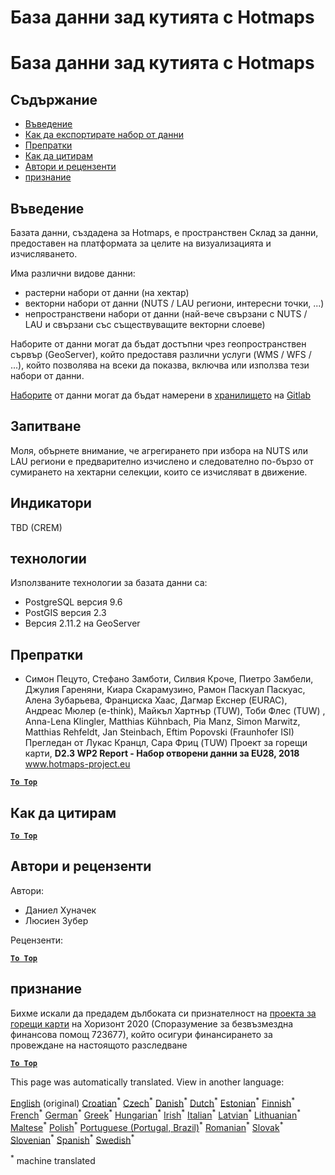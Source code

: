 <h1> <a class="anchor" id="database-behind-the-hotmaps-toolbox" href="#database-behind-the-hotmaps-toolbox"><i class="fa fa-link"></i></a> База данни зад кутията с Hotmaps </h1><h1> <a class="anchor" id="database-behind-the-hotmaps-toolbox" href="#database-behind-the-hotmaps-toolbox"><i class="fa fa-link"></i></a> База данни зад кутията с Hotmaps </h1><h2> <a class="anchor" id="table-of-contents" href="#table-of-contents"><i class="fa fa-link"></i></a> Съдържание </h2><ul><li> <a href="#introduction">Въведение</a> </li><li> <a href="#how-to-export-a-dataset">Как да експортирате набор от данни</a> </li><li> <a href="#references">Препратки</a> </li><li> <a href="#how-to-cite">Как да цитирам</a> </li><li> <a href="#authors-and-reviewers">Автори и рецензенти</a> </li><li> <a href="#acknowledgement">признание</a> </li></ul><h2> <a class="anchor" id="introduction" href="#introduction"><i class="fa fa-link"></i></a> Въведение </h2><p> Базата данни, създадена за Hotmaps, е пространствен Склад за данни, предоставен на платформата за целите на визуализацията и изчисляването. </p><p> Има различни видове данни: </p><ul><li> растерни набори от данни (на хектар) </li><li> векторни набори от данни (NUTS / LAU региони, интересни точки, ...) </li><li> непространствени набори от данни (най-вече свързани с NUTS / LAU и свързани със съществуващите векторни слоеве) </li></ul><p> Наборите от данни могат да бъдат достъпни чрез геопространствен сървър (GeoServer), който предоставя различни услуги (WMS / WFS / ...), който позволява на всеки да показва, включва или използва тези набори от данни. </p><p> <a href="https://gitlab.com/hotmaps">Наборите</a> от данни могат да бъдат намерени в <a href="https://gitlab.com/hotmaps">хранилището</a> на <a href="https://gitlab.com/hotmaps">Gitlab</a> </p><h2> <a class="anchor" id="query" href="#query"><i class="fa fa-link"></i></a> Запитване </h2><p> Моля, обърнете внимание, че агрегирането при избора на NUTS или LAU региони е предварително изчислено и следователно по-бързо от сумирането на хектарни селекции, които се изчисляват в движение. </p><h2> <a class="anchor" id="indicators" href="#indicators"><i class="fa fa-link"></i></a> Индикатори </h2><p> TBD (CREM) </p><h2> <a class="anchor" id="technologies" href="#technologies"><i class="fa fa-link"></i></a> технологии </h2><p> Използваните технологии за базата данни са: </p><ul><li> PostgreSQL версия 9.6 </li><li> PostGIS версия 2.3 </li><li> Версия 2.11.2 на GeoServer </li></ul><h2> <a class="anchor" id="references" href="#references"><i class="fa fa-link"></i></a> Препратки </h2><ul><li> Симон Пецуто, Стефано Замботи, Силвия Кроче, Пиетро Замбели, Джулия Гареняни, Киара Скарамузино, Рамон Паскуал Паскуас, Алена Зубарьева, Франциска Хаас, Дагмар Екснер (EURAC), Андреас Мюлер (e-think), Майкъл Хартнър (TUW), Тоби Флес (TUW) , Anna-Lena Klingler, Matthias Kühnbach, Pia Manz, Simon Marwitz, Matthias Rehfeldt, Jan Steinbach, Eftim Popovski (Fraunhofer ISI) Прегледан от Лукас Кранцл, Сара Фриц (TUW) Проект за горещи карти, <strong>D2.3 WP2 Report - Набор отворени данни за EU28, 2018</strong> <a href="http://www.hotmaps-project.eu/wp-content/uploads/2018/05/D2.3-Hotmaps_FINAL-VERSION_for-upload.pdf">www.hotmaps-project.eu</a> </li></ul><p><ins> <code><strong><a href="#table-of-contents">To Top</a></strong></code> </ins> </p><h2> <a class="anchor" id="how-to-cite" href="#how-to-cite"><i class="fa fa-link"></i></a> Как да цитирам </h2><p><ins> <code><strong><a href="#table-of-contents">To Top</a></strong></code> </ins> </p><h2> <a class="anchor" id="authors-and-reviewers" href="#authors-and-reviewers"><i class="fa fa-link"></i></a> Автори и рецензенти </h2><p> Автори: </p><ul><li> Даниел Хуначек </li><li> Люсиен Зубер </li></ul><p> Рецензенти: </p><p><ins> <code><strong><a href="#table-of-contents">To Top</a></strong></code> </ins> </p><h2> <a class="anchor" id="acknowledgement" href="#acknowledgement"><i class="fa fa-link"></i></a> признание </h2><p> Бихме искали да предадем дълбоката си признателност на <a href="https://www.hotmaps-project.eu">проекта за горещи карти</a> на Хоризонт 2020 (Споразумение за безвъзмездна финансова помощ 723677), който осигури финансирането за провеждане на настоящото разследване </p><p><ins> <code><strong><a href="#table-of-contents">To Top</a></strong></code> </ins> </p>
<!--- THIS IS A SUPER UNIQUE IDENTIFIER -->

This page was automatically translated. View in another language:

[English](../en/Database-behind-the-Hotmaps-toolbox) (original)  [Croatian](../hr/Database-behind-the-Hotmaps-toolbox)<sup>\*</sup> [Czech](../cs/Database-behind-the-Hotmaps-toolbox)<sup>\*</sup> [Danish](../da/Database-behind-the-Hotmaps-toolbox)<sup>\*</sup> [Dutch](../nl/Database-behind-the-Hotmaps-toolbox)<sup>\*</sup> [Estonian](../et/Database-behind-the-Hotmaps-toolbox)<sup>\*</sup> [Finnish](../fi/Database-behind-the-Hotmaps-toolbox)<sup>\*</sup> [French](../fr/Database-behind-the-Hotmaps-toolbox)<sup>\*</sup> [German](../de/Database-behind-the-Hotmaps-toolbox)<sup>\*</sup> [Greek](../el/Database-behind-the-Hotmaps-toolbox)<sup>\*</sup> [Hungarian](../hu/Database-behind-the-Hotmaps-toolbox)<sup>\*</sup> [Irish](../ga/Database-behind-the-Hotmaps-toolbox)<sup>\*</sup> [Italian](../it/Database-behind-the-Hotmaps-toolbox)<sup>\*</sup> [Latvian](../lv/Database-behind-the-Hotmaps-toolbox)<sup>\*</sup> [Lithuanian](../lt/Database-behind-the-Hotmaps-toolbox)<sup>\*</sup> [Maltese](../mt/Database-behind-the-Hotmaps-toolbox)<sup>\*</sup> [Polish](../pl/Database-behind-the-Hotmaps-toolbox)<sup>\*</sup> [Portuguese (Portugal, Brazil)](../pt/Database-behind-the-Hotmaps-toolbox)<sup>\*</sup> [Romanian](../ro/Database-behind-the-Hotmaps-toolbox)<sup>\*</sup> [Slovak](../sk/Database-behind-the-Hotmaps-toolbox)<sup>\*</sup> [Slovenian](../sl/Database-behind-the-Hotmaps-toolbox)<sup>\*</sup> [Spanish](../es/Database-behind-the-Hotmaps-toolbox)<sup>\*</sup> [Swedish](../sv/Database-behind-the-Hotmaps-toolbox)<sup>\*</sup> 

<sup>\*</sup> machine translated
